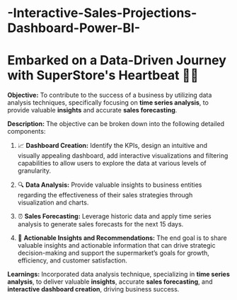 # -Interactive-Sales-Projections-Dashboard-Power-BI-

# Embarked on a Data-Driven Journey with SuperStore's Heartbeat 🛒💡

**Objective:**
To contribute to the success of a business by utilizing data analysis techniques, specifically focusing on **time series analysis**, to provide valuable **insights** and accurate **sales forecasting**.

**Description:**
The objective can be broken down into the following detailed components:

1. 📈 **Dashboard Creation:** Identify the KPIs, design an intuitive and visually appealing dashboard, add interactive visualizations and filtering capabilities to allow users to explore the data at various levels of granularity.

2. 🔍 **Data Analysis:** Provide valuable insights to business entities regarding the effectiveness of their sales strategies through visualization and charts.

3. ⏰ **Sales Forecasting:** Leverage historic data and apply time series analysis to generate sales forecasts for the next 15 days.

4. 🚀 **Actionable Insights and Recommendations:** The end goal is to share valuable insights and actionable information that can drive strategic decision-making and support the supermarket’s goals for growth, efficiency, and customer satisfaction.

**Learnings:**
Incorporated data analysis technique, specializing in **time series analysis**, to deliver valuable **insights**, accurate **sales forecasting**, and **interactive dashboard creation**, driving business success.
